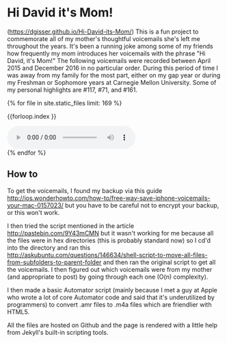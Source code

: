# Hi David it's Mom!

(<a href="https://dgisser.github.io/Hi-David-its-Mom/">https://dgisser.github.io/Hi-David-its-Mom/</a>) This is a fun project to commemorate all of my mother's thoughtful voicemails she's left me throughout the years. It's been a running joke among some of my friends how frequently my mom introduces her voicemails with the phrase "Hi David, it's Mom!" The following voicemails were recorded between April 2015 and December 2016 in no particular order. During this period of time I was away from my family for the most part, either on my gap year or during my Freshman or Sophomore years at Carnegie Mellon University. Some of my personal highlights are #117, #71, and #161.

{% for file in site.static_files limit: 169 %}
<div class="audioContainer">
<p class="item"> {{forloop.index }}</p>
<audio controls="controls" class="audio">
  <source src="https://github.com/dgisser/Hi-David-its-Mom/raw/gh-pages/m4aVoicemails/{{ forloop.index }}.m4a" type="audio/mp4" />
  Your browser does not support the audio element.
  </audio>
  </div>
{% endfor %}

## How to

To get the voicemails, I found my backup via this guide <a href="http://ios.wonderhowto.com/how-to/free-way-save-iphone-voicemails-your-mac-0157023/">http://ios.wonderhowto.com/how-to/free-way-save-iphone-voicemails-your-mac-0157023/</a>  but you have to be careful not to encrypt your backup, or this won't work.

I then tried the script mentioned in the article <a href="http://pastebin.com/9Y43mCMN">http://pastebin.com/9Y43mCMN</a> but it wasn't working for me because all the files were in hex directories (this is probably standard now) so I cd'd into the directory and ran this <a href="http://askubuntu.com/questions/146634/shell-script-to-move-all-files-from-subfolders-to-parent-folder">http://askubuntu.com/questions/146634/shell-script-to-move-all-files-from-subfolders-to-parent-folder</a> and then ran the original script to get all the voicemails. I then figured out which voicemails were from my mother (and appropriate to post) by going through each one (O(n) complexity).

I then made a basic Automator script (mainly because I met a guy at Apple who wrote a lot of core Automator code and said that it's underutilized by programmers) to convert .amr files to .m4a files which are friendlier with HTML5.

All the files are hosted on Github and the page is rendered with a little help from Jekyll's built-in scripting tools.
